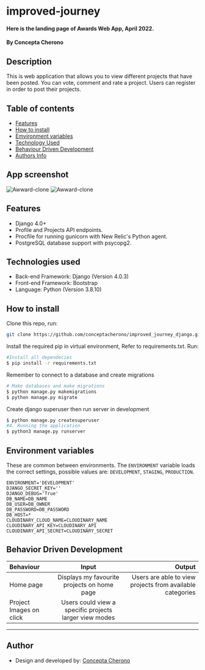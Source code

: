 # improved-journey
#### Here is the landing page of Awards Web App, April 2022.
#### By **Concepta Cherono**
## Description
This is web application that allows you to view different projects that have been posted. You can vote, comment and rate a project. Users can register in order to post their projects.


## Table of contents
+ [Features](#features)
+ [How to install ](#how-to-install)
+ [Emvironment variables](#environment-variables)
+ [Technology Used](#technologies-used)
+ [Behaviour Driven Development](#behavior-driven-development)
+ [Authors Info](#author)
## App screenshot
![Awward-clone](/static/assets/awward_clone.png)
![Awward-clone](/static/assets/profile_api.png)
## Features

- Django 4.0+
- Profile and Projects API endpoints.
- Procfile for running gunicorn with New Relic's Python agent.
- PostgreSQL database support with psycopg2.


## Technologies used
- Back-end Framework: Django (Version 4.0.3)
- Front-end Framework: Bootstrap
- Language: Python (Version 3.8.10)

## How to install
Clone this repo, run:
```bash
git clone https://github.com/conceptacherono/improved_journey_django.git
```
Install the required pip in virtual environment, Refer to requirements.txt. Run:
```bash
#Install all dependecies
$ pip install -r requirements.txt
```
Remember to connect to a database and create migrations
```bash
# Make databases and make migrations
$ python manage.py makemigrations 
$ python manage.py migrate 
```
Create django superuser then run server in development
```  bash
$ python manage.py createsuperuser 
#4. Running the application
$ python3 manage.py runserver
```
## Environment variables

These are common between environments. The `ENVIRONMENT` variable loads the correct settings, possible values are: `DEVELOPMENT`, `STAGING`, `PRODUCTION`.

```
ENVIRONMENT='DEVELOPMENT'
DJANGO_SECRET_KEY=''
DJANGO_DEBUG='True'
DB_NAME=DB_NAME
DB_USER=DB_OWNER
DB_PASSWORD=DB_PASSWORD
DB_HOST=*
CLOUDINARY_CLOUD_NAME=CLOUDINARY_NAME
CLOUDINARY_API_KEY=CLOUDINARY_API
CLOUDINARY_API_SECRET=CLOUDINARY_SECRET
```

## Behavior Driven Development

| Behaviour | Input | Output |
| :---------------- | :---------------: | ------------------: |
| Home page | Displays my favourite projects on home page | Users are able to view projects from available categories |
| Project Images on click | Users could view a specific projects larger view modes|  | 


****
## Author

* Design and developed by: [Concepta Cherono](https://github.com/conceptacherono)